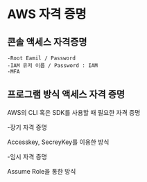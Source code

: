 # AWS 자격 증명

## 콘솔 액세스 자격증명

```
-Root Eamil / Password
-IAM 유저 이름 / Password : IAM
-MFA
```


## 프로그램 방식 액세스 자격 증명

AWS의 CLI 혹은 SDK를 사용할 때 필요한 자격 증명

-장기 자격 증명

Accesskey, SecreyKey를 이용한 방식

-임시 자격 증명

Assume Role을 통한 방식
